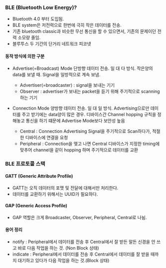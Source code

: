 ### BLE (Bluetooth Low Energy)?

-   Bluetooth 4.0 부터 도입됨.
-   BLE system은 저전력으로 한번에 극히 작은 데이터를 전송.
-   기존 bluetooth classic과 비슷한 무선 통신을 할 수 있으면서, 기존의 문제이던 전력 소모량 줄임.
-   블루투스 두 기간의 단거리 네트워크 피코넷

#### 동작 방식에 의한 구분

-   Advertise(=Broadcast) Mode
    단방향 데이터 전송.
    일 대 다 방식.
    작은양의 data를 보낼 때.
    Signal을 일방적으로 계속 보냄.

    -   Advertiser(=broadcaster) : signal을 보내는 기기
    -   Observer : advertiser가 보내는 packet을 듣기 위해 주기적으로 scanning 하는 기기

-   Connection Mode
    양방향 데이터 전송.
    일 대 일 방식.
    Advertising으로만 데이터를 주고 받기에는 data양이 많은 경우.
    디바이스간 Channel hopping 규칙을 정해놓고 통신을 하기 떄문에 Advertise Mode보다 보안성 높음

    -   Central : Connection Advertising Signal을 주기적으로 Scan하다가, 적절한 디바이스에 연결을 요청
    -   Peripheral : Connection을 맺고 나면 Central 디바이스가 지정한 timing에 맞추어 channel을 같이 hopping 하며 주기적으로 데이터를 교환

### BLE 프로토콜 스택

#### GATT (Generic Attribute Profile)

-   GATT는 오직 데이터의 포맷 및 전달에 대해서만 처리한다.
-   데이터를 교환하기 위해서는 UUID가 필요하다.

#### GAP (Generic Access Profile)

-   GAP 역할은 크게 Broadcaster, Observer, Peripheral, Central로 나뉨.

#### 용어 정리

-   notify : Peripheral에서 데이터를 전송 후 Central에서 잘 받든 말든 신경을 안 쓰고 바로 다음 작업을 하는 것. (Non Block 상태)
-   indicate : Peripheral에서 데이터를 전송 후 Central에서 데이터를 잘 받을 때까지 대기하고 있다가 다음 작업을 하는 것.(Block 상태)
